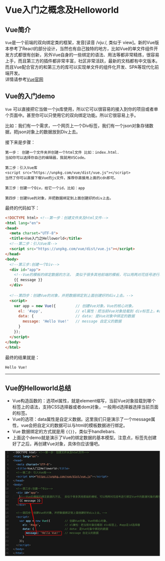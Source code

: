 # Vue入门之概念及Helloworld

## Vue简介
`Vue`是一个前端的双向绑定类的框架，发音[读音 /vjuː/, 类似于 view]。新的Vue版本参考了React的部分设计，当然也有自己独特的地方，比如Vue的单文件组件开发方式都很有创新，另外Vue自身的一些绑定的语法、用法等都非常精炼，很容易上手，而且第三方的插件都非常丰富，社区非常活跃，最新的文档都有中文版本。而且Vue配合官方的和第三方的库可以实现单文件的组件化开发、SPA等现代化前端开发。  
详情请参考[Vue官网](https://cn.vuejs.org/)

## Vue的入门demo

`Vue` 可以直接把它当做一个js库使用，所以它可以很容易的接入到你的项目或者单个页面中。甚至你可以只使用它的双向绑定功能。所以它很容易上手。

比如：我们有一个需求，一个网页上一个Div标签，我们有一个json对象存储数据，把json对象上的数据放到Div上去。   

接下来是步骤：
```
第一步： 创建一个文件夹并创建一个html文件 比如：index.html.
当如你可以选择你自己的编辑器，我就用VSCode。

第二步：引入Vue库
<script src="https://unpkg.com/vue/dist/vue.js"></script>
当然了你可以直接下载Vue的js文件，推荐你直接用上面的cdn即可。

第三步：创建一个Div，给它一个id，比如：app

第四步：创建Vue的对象，并把数据绑定到上面创建好的div上去。
```
最终的代码如下：
```html
<!DOCTYPE html> <!--第一步：创建文件夹及html文件-->
<html lang="en">
<head>
  <meta charset="UTF-8">
  <title>Vue入门之Helloworld</title>
  <!--第二步：引入Vue库-->
  <script src="https://unpkg.com/vue/dist/vue.js"></script>
</head>
<body>
  <!--第三步:创建一个Div-->
  <div id="app">
    <!--Vue的模板的绑定数据的方法， 类似于很多其他前端的模板，可以用两对花括号进行绑定Vue中的数据对象的属性 -->
    {{ message }}
  </div>

  <!--第四步：创建Vue的对象，并把数据绑定到上面创建好的div上去。-->
  <script>
    var app = new Vue({         // 创建Vue对象。Vue的核心对象。
      el: '#app',               // el属性：把当前Vue对象挂载到 div标签上，#app是id选择器
      data: {                   // data: 是Vue对象中绑定的数据
        message: 'Hello Vue!'   // message 自定义的数据
      }
    });
  </script>
</body>
</html>

```
最终的结果就是：
```
Hello Vue!
```

----

## Vue的Helloworld总结
- Vue构造函数的：选项el属性，就是element缩写，当前Vue对象挂载到哪个标签上的语法，支持CSS选择器或者dom对象，一般用id选择器选择当前页面的标签。
- Vue的选项：data属性是自定义数据。这里我们只是演示了一个message属性，vue会把自定义的数据可以与html的模板数据进行绑定。
- Vue 数据绑定的方式就是用 `{{}}`，类似于handlebars.
- 上面这个demo就是演示了Vue的绑定数据的基本模型。注意点，标签先创建好了之后，再创建Vue对象，具体你应该懂吧。

![helloworld](imgs/01vue-helloworld.png)
